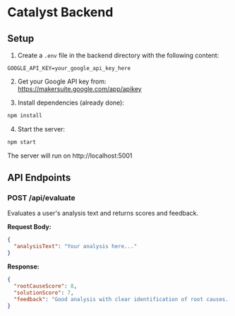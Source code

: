 # Catalyst Backend

## Setup

1. Create a `.env` file in the backend directory with the following content:
```
GOOGLE_API_KEY=your_google_api_key_here
```

2. Get your Google API key from: https://makersuite.google.com/app/apikey

3. Install dependencies (already done):
```bash
npm install
```

4. Start the server:
```bash
npm start
```

The server will run on http://localhost:5001

## API Endpoints

### POST /api/evaluate
Evaluates a user's analysis text and returns scores and feedback.

**Request Body:**
```json
{
  "analysisText": "Your analysis here..."
}
```

**Response:**
```json
{
  "rootCauseScore": 8,
  "solutionScore": 7,
  "feedback": "Good analysis with clear identification of root causes..."
}
``` 